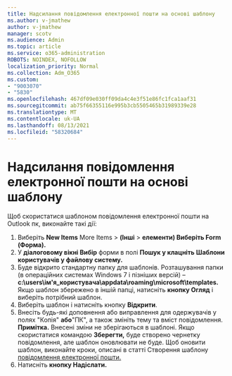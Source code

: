 ```yaml
---
title: Надсилання повідомлення електронної пошти на основі шаблону
ms.author: v-jmathew
author: v-jmathew
manager: scotv
ms.audience: Admin
ms.topic: article
ms.service: o365-administration
ROBOTS: NOINDEX, NOFOLLOW
localization_priority: Normal
ms.collection: Adm_O365
ms.custom:
- "9003070"
- "5830"
ms.openlocfilehash: 467df09e030ff09da4c4e3f51e86fc1fca1aaf31
ms.sourcegitcommit: ab75f66355116e995b3cb5505465b31989339e28
ms.translationtype: MT
ms.contentlocale: uk-UA
ms.lasthandoff: 08/13/2021
ms.locfileid: "58320684"
---
```

# <a name="send-an-email-message-based-on-a-template"></a>Надсилання повідомлення електронної пошти на основі шаблону

Щоб скористатися шаблоном повідомлення електронної пошти на Outlook пк, виконайте такі дії:

1. Виберіть **New Items** More Items  >  **(Інші**  >  **елементи) Виберіть Form (Форма).**
2. У **діалоговому вікні Вибір** форми в полі **Пошук у клацніть** **Шаблони користувачів у файлову систему.**
3. Буде відкрито стандартну папку для шаблонів. Розташування папки (в операційних системах Windows 7 і пізніших версій) – **c:\users\ім'я_користувача\appdata\roaming\microsoft\templates.** Якщо шаблон збережено в іншій папці, натисніть **кнопку Огляд** і виберіть потрібний шаблон.
4. Виберіть шаблон і натисніть кнопку **Відкрити**.
5. Внесіть будь-які доповнення або виправлення для одержувачів  у полях "Копія" **або**"ПК", а також змініть тему та вміст повідомлення.
    **Примітка.** Внесені зміни не зберігаються в шаблоні. Якщо скористатися командою **Зберегти,** буде створено чернетку повідомлення, але шаблон оновлювати не буде. Щоб оновити шаблон, виконайте кроки, описані в статті Створення шаблону [повідомлення електронної пошти.](https://support.microsoft.com/office/create-an-email-message-template-43ec7142-4dd0-4351-8727-bd0977b6b2d1)
6. Натисніть **кнопку Надіслати.**
